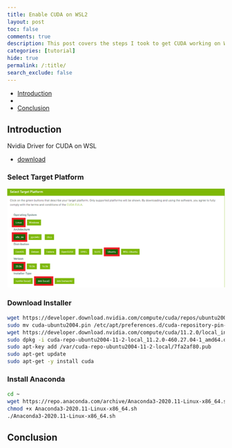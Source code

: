```yaml
---
title: Enable CUDA on WSL2
layout: post
toc: false
comments: true
description: This post covers the steps I took to get CUDA working on WSL2.
categories: [tutorial]
hide: true
permalink: /:title/
search_exclude: false
---
```


* [Introduction](#introduction)
* 
* [Conclusion](#conclusion)

## Introduction



Nvidia Driver for CUDA on WSL

* [download](https://developer.nvidia.com/cuda/wsl/download)



### Select Target Platform

![select_target_platform](..\images\enable-cuda-on-wsl2\select_target_platform.png)

### Download Installer

```bash
wget https://developer.download.nvidia.com/compute/cuda/repos/ubuntu2004/x86_64/cuda-ubuntu2004.pin
sudo mv cuda-ubuntu2004.pin /etc/apt/preferences.d/cuda-repository-pin-600
wget https://developer.download.nvidia.com/compute/cuda/11.2.0/local_installers/cuda-repo-ubuntu2004-11-2-local_11.2.0-460.27.04-1_amd64.deb
sudo dpkg -i cuda-repo-ubuntu2004-11-2-local_11.2.0-460.27.04-1_amd64.deb
sudo apt-key add /var/cuda-repo-ubuntu2004-11-2-local/7fa2af80.pub
sudo apt-get update
sudo apt-get -y install cuda
```



### Install Anaconda

```bash
cd ~
wget https://repo.anaconda.com/archive/Anaconda3-2020.11-Linux-x86_64.sh
chmod +x Anaconda3-2020.11-Linux-x86_64.sh
./Anaconda3-2020.11-Linux-x86_64.sh
```



## Conclusion


